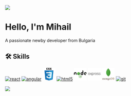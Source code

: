 

<a href="https://github.com/mihailhr" target="_blank">
<img height="200" align="center" src="https://github-readme-stats.vercel.app/api?username=mihailhr&count_private=true&theme=radical" />
</a>

<h1>Hello, I'm Mihail</h1>

<p>A passionate newby developer from Bulgaria</p>

<h2>🛠 Skills</h2>
<p>

<a target="_blank" href="https://reactjs.org/" target="_blank" style="display: inline-block;">
<img src="https://raw.githubusercontent.com/danielcranney/readme-generator/main/public/icons/skills/react-colored.svg" alt="react" width="42" height="42" />
</a>


<a target="_blank" href="https://angular.io" target="_blank" style="display: inline-block;">
<img src="https://raw.githubusercontent.com/danielcranney/readme-generator/main/public/icons/skills/angularjs-colored.svg" alt="angular" width="42" height="42" />
</a>


<a target="_blank" href="https://www.w3schools.com/css/" target="_blank" style="display: inline-block;">
<img src="https://raw.githubusercontent.com/devicons/devicon/master/icons/css3/css3-original-wordmark.svg" alt="css3" width="42" height="42" />
</a>


<a target="_blank" href="https://www.w3.org/html/" target="_blank" style="display: inline-block;">
<img src="https://raw.githubusercontent.com/danielcranney/readme-generator/main/public/icons/skills/html5-colored.svg" alt="html5" width="42" height="42" />
</a>


<a target="_blank" href="https://nodejs.org" target="_blank" style="display: inline-block;">
<img src="https://raw.githubusercontent.com/devicons/devicon/master/icons/nodejs/nodejs-original-wordmark.svg" alt="nodejs" width="42" height="42" />
</a>


<a target="_blank" href="https://expressjs.com" target="_blank" style="display: inline-block;">
<img src="https://raw.githubusercontent.com/devicons/devicon/master/icons/express/express-original-wordmark.svg" alt="express" width="42" height="42" />
</a>


<a target="_blank" href="https://www.mongodb.com/" target="_blank" style="display: inline-block;">
<img src="https://raw.githubusercontent.com/devicons/devicon/master/icons/mongodb/mongodb-original-wordmark.svg" alt="mongodb" width="42" height="42" />
</a>


<a target="_blank" href="https://git-scm.com/" target="_blank" style="display: inline-block;">
<img src="https://www.vectorlogo.zone/logos/git-scm/git-scm-icon.svg" alt="git" width="42" height="42" />
</a>

</p>

<a href="https://github.com/mihailhr" target="_blank">
<img height="200" align="center" src="https://github-readme-stats-one-mu-82.vercel.app/api/top-langs/?username=mihailhr&layout=compact&langs_count=8&bg_color=ffffff#gh-light-mode-only" />
</a>
